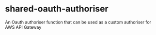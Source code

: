 # shared-oauth-authoriser
An Oauth authoriser function that can be used as a custom authoriser for AWS API Gateway
